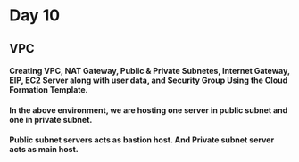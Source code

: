 # Day 10  
## VPC  
#### Creating VPC, NAT Gateway, Public & Private Subnetes, Internet Gateway, EIP, EC2 Server along with user data, and Security Group Using the Cloud Formation Template.  
#### In the above environment, we are hosting one server in public subnet and one in private subnet.  
#### Public subnet servers acts as bastion host.  And Private subnet server acts as main host.  
